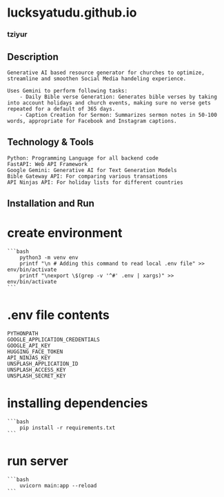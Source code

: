# lucksyatudu.github.io

### tziyur ###

## Description
    Generative AI based resource generator for churches to optimize, streamline and smoothen Social Media handeling experience.

    Uses Gemini to perform following tasks:
        - Daily Bible verse Generation: Generates bible verses by taking into account holidays and church events, making sure no verse gets repeated for a default of 365 days.
        - Caption Creation for Sermon: Summarizes sermon notes in 50-100 words, appropriate for Facebook and Instagram captions.

## Technology & Tools
    Python: Programming Language for all backend code
    FastAPI: Web API Framework
    Google Gemini: Generative AI for Text Generation Models
    Bible Gateway API: For comparing various transations
    API Ninjas API: For holiday lists for different countries

## Installation and Run
# create environment
    ```bash
        python3 -m venv env
        printf "\n # Adding this command to read local .env file" >> env/bin/activate
        printf "\nexport \$(grep -v '^#' .env | xargs)" >> env/bin/activate
    ```

# .env file contents
    PYTHONPATH
    GOOGLE_APPLICATION_CREDENTIALS
    GOOGLE_API_KEY
    HUGGING_FACE_TOKEN
    API_NINJAS_KEY
    UNSPLASH_APPLICATION_ID
    UNSPLASH_ACCESS_KEY
    UNSPLASH_SECRET_KEY

# installing dependencies
    ```bash
        pip install -r requirements.txt
    ```

# run server
    ```bash
        uvicorn main:app --reload
    ```
